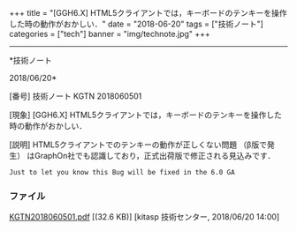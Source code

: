 ﻿+++
title = "[GGH6.X] HTML5クライアントでは，キーボードのテンキーを操作した時の動作がおかしい．"
date = "2018-06-20"
tags = ["技術ノート"]
categories = ["tech"]
banner = "img/technote.jpg"
+++

-----------------------------------------------------------------------------------------------------------------------------

*技術ノート

2018/06/20*


[番号]
技術ノート KGTN 2018060501

[現象]
[GGH6.X]
HTML5クライアントでは，キーボードのテンキーを操作した時の動作がおかしい．

[説明]
HTML5クライアントでのテンキーの動作が正しくない問題 （β版で発生）
はGraphOn社でも認識しており，正式出荷版で修正される見込みです．

    Just to let you know this Bug will be fixed in the 6.0 GA


### ファイル

 
 


[KGTN2018060501.pdf](http://techreport.kitasp.net/attachments/download/4051/KGTN2018060501.pdf)
 [(32.6 KB)] [kitasp 技術センター, 2018/06/20
14:00]


 


 

